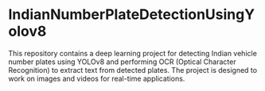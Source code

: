 # IndianNumberPlateDetectionUsingYolov8
This repository contains a deep learning project for detecting Indian vehicle number plates using YOLOv8 and performing OCR (Optical Character Recognition) to extract text from detected plates. The project is designed to work on images and videos for real-time applications.
